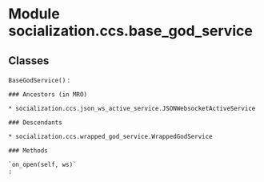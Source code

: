 Module socialization.ccs.base_god_service
=========================================

Classes
-------

`BaseGodService()`
:   

    ### Ancestors (in MRO)

    * socialization.ccs.json_ws_active_service.JSONWebsocketActiveService

    ### Descendants

    * socialization.ccs.wrapped_god_service.WrappedGodService

    ### Methods

    `on_open(self, ws)`
    :